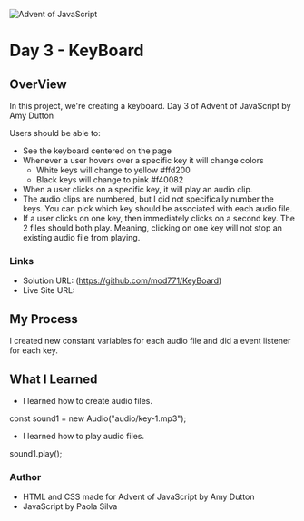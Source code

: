 ![Advent of JavaScript](https://adventofjavascript.s3.us-east-1.amazonaws.com/2021/advent-of-js-gumroad-cover.png)

# Day 3 - KeyBoard

## OverView
In this project, we're creating a keyboard.
Day 3 of Advent of JavaScript by Amy Dutton

Users should be able to:

- See the keyboard centered on the page
- Whenever a user hovers over a specific key it will change colors 
    - White keys will change to yellow #ffd200
    - Black keys will change to pink #f40082
- When a user clicks on a specific key, it will play an audio clip. 
- The audio clips are numbered, but I did not specifically number the keys. You can pick which key should be associated with each audio file.
- If a user clicks on one key, then immediately clicks on a second key. The 2 files should both play. Meaning, clicking on one key will not stop an existing audio file from playing. 

### Links

- Solution URL: (https://github.com/mod771/KeyBoard)
- Live Site URL: 

## My Process
I created new constant variables for each audio file and did a event listener for each key.

## What I Learned
- I learned how to create audio files. 

const sound1 = new Audio("audio/key-1.mp3");

- I learned how to play audio files. 

sound1.play();

### Author
- HTML and CSS made for Advent of JavaScript by Amy Dutton
- JavaScript by Paola Silva
